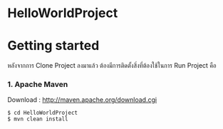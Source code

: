 # HelloWorldProject
# Getting started
หลังจากการ Clone Project ลงมาแล้ว ต้องมีการติดตั้งสิ่งที่ต้องใช้ในการ Run Project คือ

### 1. Apache Maven 
Download : http://maven.apache.org/download.cgi 
```
$ cd HelloWorldProject
$ mvn clean install
```
